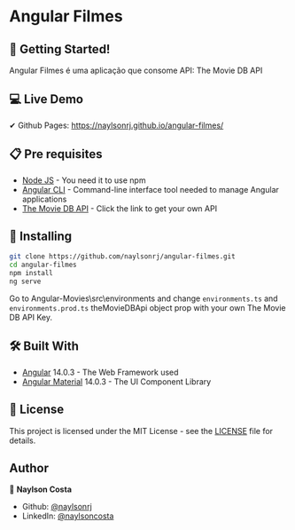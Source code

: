 # Angular Filmes 

## 🚀 Getting Started!

Angular Filmes é uma aplicação que consome API: The Movie DB API


## 💻 Live Demo

✔ Github Pages: https://naylsonrj.github.io/angular-filmes/ 


## 📋 Pre requisites

* <a href="https://nodejs.org/es/" target="_blank">Node JS</a> - You need it to use npm
* <a href="https://angular.io/cli" target="_blank">Angular CLI</a> - Command-line interface tool needed to manage Angular applications
* <a href="https://developers.themoviedb.org/3" target="_blank">The Movie DB API</a> - Click the link to get your own API

## 🔧 Installing

```bash
git clone https://github.com/naylsonrj/angular-filmes.git
cd angular-filmes
npm install
ng serve 
```
Go to Angular-Movies\src\environments and change ```environments.ts``` and ```environments.prod.ts``` theMovieDBApi object prop with your own The Movie DB API Key.

## 🛠️ Built With

* <a href="https://angular.io/" target="_blank">Angular</a> 14.0.3 - The Web Framework used
* <a href="https://material.angular.io/" target="_blank">Angular Material</a> 14.0.3 - The UI Component Library

## 📄 License

This project is licensed under the MIT License - see the [LICENSE](LICENSE) file for details.


## Author

👤 **Naylson Costa**

* Github: [@naylsonrj](https://github.com/naylsonrj)
* LinkedIn: [@naylsoncosta](https://linkedin.com/in/naylsoncosta)
